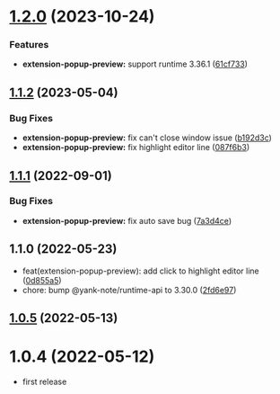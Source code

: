# [1.2.0](https://github.com/purocean/yank-note-extension/compare/extension-pop-preview-1.1.2...extension-pop-preview-1.2.0) (2023-10-24)


### Features

* **extension-popup-preview:** support runtime 3.36.1 ([61cf733](https://github.com/purocean/yank-note-extension/commit/61cf73315031213473568f6dbc4cf4dfb5e9f36c))



## [1.1.2](https://github.com/purocean/yank-note-extension/compare/extension-pop-preview-1.1.1...extension-pop-preview-1.1.2) (2023-05-04)


### Bug Fixes

* **extension-popup-preview:** fix can't close window issue ([b192d3c](https://github.com/purocean/yank-note-extension/commit/b192d3cc4cb2002a49395d7daeca6f4c2ec8076d))
* **extension-popup-preview:** fix highlight editor line ([087f6b3](https://github.com/purocean/yank-note-extension/commit/087f6b3d86620c88d2894dce1b150d2820f52940))



## [1.1.1](https://github.com/purocean/yank-note-extension/compare/extension-pop-preview-1.1.0...extension-pop-preview-1.1.1) (2022-09-01)


### Bug Fixes

* **extension-popup-preview:** fix auto save bug ([7a3d4ce](https://github.com/purocean/yank-note-extension/commit/7a3d4ce8c45d8b53113e0ec9e6f6dea4f2fb3fd7))



## 1.1.0 (2022-05-23)

* feat(extension-popup-preview): add click to highlight editor line ([0d855a5](https://github.com/purocean/yank-note-extension/commit/0d855a5))
* chore: bump @yank-note/runtime-api to 3.30.0 ([2fd6e97](https://github.com/purocean/yank-note-extension/commit/2fd6e97))



## [1.0.5](https://github.com/purocean/yank-note-extension/compare/extension-pop-preview-1.0.4...extension-pop-preview-1.0.5) (2022-05-13)



# 1.0.4 (2022-05-12)

* first release
